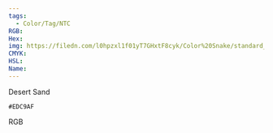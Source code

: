 ```yaml
---
tags:
  - Color/Tag/NTC
RGB:
Hex:
img: https://filedn.com/l0hpzxl1f01yT7GHxtF8cyk/Color%20Snake/standard_csv_to_svg/EDC9AF.svg
CMYK:
HSL:
Name:
---
```

Desert Sand
```palette
#EDC9AF
```
RGB
